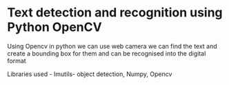 # Text detection and recognition using Python OpenCV
 
Using Opencv in python we can use web camera we can find the text and create a bounding box for them and can be recognised into the digital format 

Libraries used - Imutils- object detection, Numpy, Opencv
